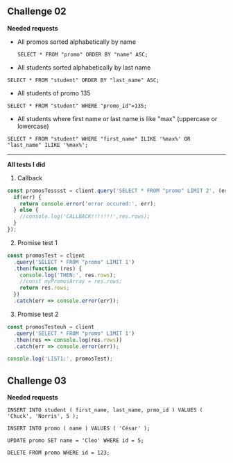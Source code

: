 ## Challenge 02

**Needed requests**
- All promos sorted alphabetically by name


  `SELECT * FROM "promo" ORDER BY "name" ASC;`

- All students sorted alphabetically by last name

`SELECT * FROM "student" ORDER BY "last_name" ASC;`

- All students of promo 135
  
`SELECT * FROM "student" WHERE "promo_id"=135;`

- All students where first name or last name is like "max" (uppercase or lowercase)

`SELECT * FROM "student" WHERE "first_name" ILIKE '%max%' OR "last_name" ILIKE '%max%';`

--------------

**All tests I did**
1. Callback
```js
const promosTesssst = client.query('SELECT * FROM "promo" LIMIT 2', (err, res) => {
  if(err) {
    return console.error('error occured:', err);
  } else {
    //console.log('CALLBACK!!!!!!!',res.rows);
  }
});
```

2. Promise test 1
```js
const promosTest = client
  .query('SELECT * FROM "promo" LIMIT 1')
  .then(function (res) {
    console.log('THEN:', res.rows);
    //const myPromosArray = res.rows;
    return res.rows;
  }) 
  .catch(err => console.error(err));
```

3. Promise test 2
```js
const promosTesteuh = client
  .query('SELECT * FROM "promo" LIMIT 1')
  .then(res => console.log(res.rows))
  .catch(err => console.error(err));

console.log('LIST1:', promosTest);
```

## Challenge 03

**Needed requests**

`INSERT INTO student ( first_name, last_name, prmo_id ) VALUES ( 'Chuck', 'Norris', 5 );`

`INSERT INTO promo ( name ) VALUES ( 'César' );`

`UPDATE promo SET name = 'Cleo' WHERE id = 5;`

`DELETE FROM promo WHERE id = 123;`